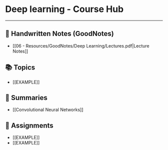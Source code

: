 # Deep learning - Course Hub
---
## 📄 Handwritten Notes (GoodNotes)
- [[06 - Resources/GoodNotes/Deep Learning/Lectures.pdf|Lecture Notes]]

## 📚 Topics
- [[EXAMPLE]]

## 📝 Summaries
- [[Convolutional Neural Networks]]

## 📑 Assignments
- [[EXAMPLE]]
- [[EXAMPLE]]
